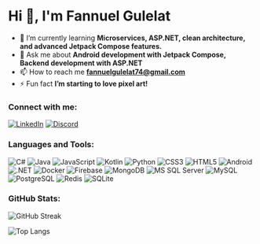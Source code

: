 # Hi 👋, I'm Fannuel Gulelat

- 🌱 I’m currently learning **Microservices, ASP.NET, clean architecture, and advanced Jetpack Compose features.**
- 💬 Ask me about **Android development with Jetpack Compose, Backend development with ASP.NET**
- 📫 How to reach me **fannuelgulelat74@gmail.com**
- ⚡ Fun fact **I’m starting to love pixel art!**

### Connect with me:
[![LinkedIn](https://img.shields.io/badge/LinkedIn-0077B5?logo=linkedin&logoColor=white)](https://linkedin.com/in/fannuel-gulelat)
[![Discord](https://img.shields.io/badge/Discord-7289DA?logo=discord&logoColor=white)](https://discord.gg/fgulelat)

### Languages and Tools:
![C#](https://img.shields.io/badge/C%23-239120?logo=c-sharp&logoColor=white&style=for-the-badge)
![Java](https://img.shields.io/badge/Java-007396?logo=java&logoColor=white&style=for-the-badge)
![JavaScript](https://img.shields.io/badge/JavaScript-F7DF1E?logo=javascript&logoColor=black&style=for-the-badge)
![Kotlin](https://img.shields.io/badge/Kotlin-0095D5?logo=kotlin&logoColor=white&style=for-the-badge)
![Python](https://img.shields.io/badge/Python-3776AB?logo=python&logoColor=white&style=for-the-badge)
![CSS3](https://img.shields.io/badge/CSS3-1572B6?logo=css3&logoColor=white&style=for-the-badge)
![HTML5](https://img.shields.io/badge/HTML5-E34F26?logo=html5&logoColor=white&style=for-the-badge)
![Android](https://img.shields.io/badge/Android-3DDC84?logo=android&logoColor=white&style=for-the-badge)
![.NET](https://img.shields.io/badge/.NET-512BD4?logo=dotnet&logoColor=white&style=for-the-badge)
![Docker](https://img.shields.io/badge/Docker-2496ED?logo=docker&logoColor=white&style=for-the-badge)
![Firebase](https://img.shields.io/badge/Firebase-FFCA28?logo=firebase&logoColor=black&style=for-the-badge)
![MongoDB](https://img.shields.io/badge/MongoDB-47A248?logo=mongodb&logoColor=white&style=for-the-badge)
![MS SQL Server](https://img.shields.io/badge/SQL%20Server-CC2927?logo=microsoft-sql-server&logoColor=white&style=for-the-badge)
![MySQL](https://img.shields.io/badge/MySQL-4479A1?logo=mysql&logoColor=white&style=for-the-badge)
![PostgreSQL](https://img.shields.io/badge/PostgreSQL-336791?logo=postgresql&logoColor=white&style=for-the-badge)
![Redis](https://img.shields.io/badge/Redis-DC382D?logo=redis&logoColor=white&style=for-the-badge)
![SQLite](https://img.shields.io/badge/SQLite-003B57?logo=sqlite&logoColor=white&style=for-the-badge)

### GitHub Stats:
![GitHub Streak](https://github-readme-streak-stats.herokuapp.com/?user=deadbeatnoble&theme=dark&hide_border=false)

![Top Langs](https://github-readme-stats.vercel.app/api/top-langs/?username=deadbeatnoble&theme=dark&hide_border=false&include_all_commits=false&count_private=true&layout=compact)

